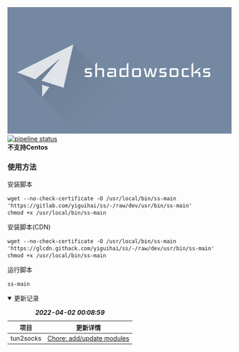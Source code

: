 ![alt text](pictures/banner.webp "Shadowsocks")  
[![pipeline status](https://gitlab.com/yiguihai/ss/badges/dev/pipeline.svg)](https://gitlab.com/yiguihai/ss/-/commits/dev)  
**不支持Centos**  
### 使用方法
安装脚本
```Shell
wget --no-check-certificate -O /usr/local/bin/ss-main 'https://gitlab.com/yiguihai/ss/-/raw/dev/usr/bin/ss-main'
chmod +x /usr/local/bin/ss-main
```
安装脚本(CDN)
```Shell
wget --no-check-certificate -O /usr/local/bin/ss-main 'https://glcdn.githack.com/yiguihai/ss/-/raw/dev/usr/bin/ss-main'
chmod +x /usr/local/bin/ss-main
```
运行脚本
```Shell
ss-main
```
<details open>
  <summary>更新记录</summary>
  <table>
    <caption><i><b>2022-04-02 00:08:59</b></i></caption>
    <thead>
      <tr>
        <th>项目</th>
        <th>更新详情</th>
      </tr>
    </thead>
    <tbody>
      <tr><td>tun2socks</td><td><a href=https://github.com/xjasonlyu/tun2socks/commit/bff32beb73b1e826e09c1fe5230c7980c1587243>Chore: add/update modules</a></td></tr>
    </tbody>
  </table>
</details>
